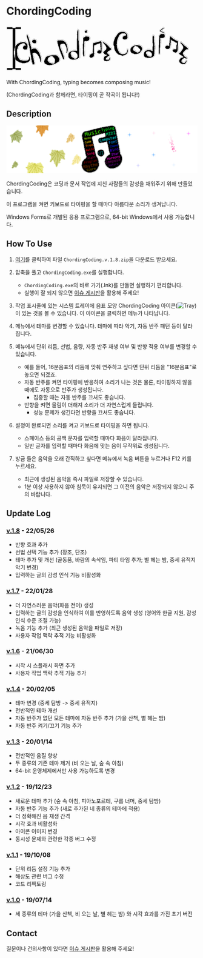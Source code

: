 # ChordingCoding
![ChordingCoding Logo](https://raw.githubusercontent.com/salt26/chordingcoding/master/ChordingCoding/Resources/Logos/Logo.gif)

With ChordingCoding, typing becomes composing music!

(ChordingCoding과 함께라면, 타이핑이 곧 작곡이 됩니다!)

## Description
![ChordingCoding](https://raw.githubusercontent.com/salt26/chordingcoding/master/ChordingCoding/Resources/Title.png)

ChordingCoding은 코딩과 문서 작업에 지친 사람들의 감성을 채워주기 위해 만들었습니다.

이 프로그램을 켜면 키보드로 타이핑을 할 때마다 아름다운 소리가 생겨납니다.

Windows Forms로 개발된 응용 프로그램으로, 64-bit Windows에서 사용 가능합니다.

## How To Use
1. [여기](https://github.com/salt26/chordingcoding/releases/tag/v.1.8)를 클릭하여 파일 `ChordingCoding.v.1.8.zip`을 다운로드 받으세요.
 
2. 압축을 풀고 `ChordingCoding.exe`를 실행합니다.
   * `ChordingCoding.exe`의 바로 가기(.lnk)를 만들면 실행하기 편리합니다.
   * 실행이 잘 되지 않으면 [이슈 게시판](https://github.com/salt26/chordingcoding/issues)을 활용해 주세요!

3. 작업 표시줄에 있는 시스템 트레이에 음표 모양 ChordingCoding 아이콘(![Tray](https://raw.githubusercontent.com/salt26/chordingcoding/master/ChordingCoding/Resources/Tray.ico))이 있는 것을 볼 수 있습니다. 이 아이콘을 클릭하면 메뉴가 나타납니다.

4. 메뉴에서 테마를 변경할 수 있습니다. 테마에 따라 악기, 자동 반주 패턴 등이 달라집니다.

5. 메뉴에서 단위 리듬, 선법, 음량, 자동 반주 재생 여부 및 반향 적용 여부를 변경할 수 있습니다.
   * 예를 들어, 16분음표의 리듬에 맞춰 연주하고 싶다면 단위 리듬을 "16분음표"로 놓으면 되겠죠.
   * 자동 반주를 켜면 타이핑에 반응하여 소리가 나는 것은 물론, 타이핑하지 않을 때에도 자동으로 반주가 생성됩니다.
     * 집중할 때는 자동 반주를 끄셔도 좋습니다.
   * 반향을 켜면 울림이 더해져 소리가 더 자연스럽게 들립니다.
     * 성능 문제가 생긴다면 반향을 끄셔도 좋습니다.

6. 설정이 완료되면 소리를 켜고 키보드로 타이핑을 하면 됩니다.
   * 스페이스 등의 공백 문자를 입력할 때마다 화음이 달라집니다.
   * 일반 글자를 입력할 때마다 화음에 맞는 음이 무작위로 생성됩니다.

7. 방금 들은 음악을 오래 간직하고 싶다면 메뉴에서 녹음 버튼을 누르거나 F12 키를 누르세요.
   * 최근에 생성된 음악을 즉시 파일로 저장할 수 있습니다.
   * 1분 이상 사용하지 않아 침묵이 유지되면 그 이전의 음악은 저장되지 않으니 주의 바랍니다.

## Update Log
### [v.1.8](https://github.com/salt26/chordingcoding/tree/v.1.8) - 22/05/26
* 반향 효과 추가
* 선법 선택 기능 추가 (장조, 단조)
* 테마 추가 및 개선 (골동품, 바람의 속삭임, 파티 타임 추가; 별 헤는 밤, 중세 유적지 악기 변경)
* 입력하는 글의 감성 인식 기능 비활성화

### [v.1.7](https://github.com/salt26/chordingcoding/tree/v.1.7) - 22/01/28
* 더 자연스러운 음악(화음 전이) 생성
* 입력하는 글의 감성을 인식하여 이를 반영하도록 음악 생성 (영어와 한글 지원, 감성 인식 수준 조절 가능)
* 녹음 기능 추가 (최근 생성된 음악을 파일로 저장)
* 사용자 작업 맥락 추적 기능 비활성화

### [v.1.6](https://github.com/salt26/chordingcoding/tree/v.1.6) - 21/06/30
* 시작 시 스플래시 화면 추가
* 사용자 작업 맥락 추적 기능 추가

### [v.1.4](https://github.com/salt26/chordingcoding/tree/v.1.4) - 20/02/05
* 테마 변경 (중세 탐방 -> 중세 유적지)
* 전반적인 테마 개선
* 자동 반주가 없던 모든 테마에 자동 반주 추가 (가을 산책, 별 헤는 밤)
* 자동 반주 켜기/끄기 기능 추가

### [v.1.3](https://github.com/salt26/chordingcoding/tree/c88de83e97e2b3d9c0b596ead8346596008a97b6) - 20/01/14
* 전반적인 음질 향상
* 두 종류의 기존 테마 제거 (비 오는 날, 숲 속 아침)
* 64-bit 운영체제에서만 사용 가능하도록 변경

### [v.1.2](https://github.com/salt26/chordingcoding/tree/d142907ad503d0a05afa29292f3c589c41f26535) - 19/12/23
* 새로운 테마 추가 (숲 속 아침, 피아노포르테, 구름 너머, 중세 탐방)
* 자동 반주 기능 추가 (새로 추가된 네 종류의 테마에 적용)
* 더 정확해진 음 재생 간격
* 시각 효과 비활성화
* 아이콘 이미지 변경
* 동시성 문제와 관련한 각종 버그 수정

### [v.1.1](https://github.com/salt26/chordingcoding/tree/e1bbfc8c63e4a041518cc3a9a29d0b716bef0e0f) - 19/10/08
* 단위 리듬 설정 기능 추가
* 해상도 관련 버그 수정
* 코드 리팩토링

### [v.1.0](https://github.com/salt26/chordingcoding/tree/bf916a4bd38ae5c2b004d9f9574b6253dc6fd225) - 19/07/14
* 세 종류의 테마 (가을 산책, 비 오는 날, 별 헤는 밤) 와 시각 효과를 가진 초기 버전

## Contact
질문이나 건의사항이 있다면 [이슈 게시판](https://github.com/salt26/chordingcoding/issues)을 활용해 주세요!
